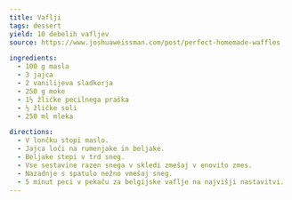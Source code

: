 ```yaml
---
title: Vaflji
tags: dessert
yield: 10 debelih vafljev
source: https://www.joshuaweissman.com/post/perfect-homemade-waffles

ingredients:
  - 100 g masla
  - 3 jajca
  - 2 vanilijeva sladkorja
  - 250 g moke
  - 1½ žlićke pecilnega praška
  - ½ žličke soli
  - 250 ml mleka

directions:
  - V lončku stopi maslo.
  - Jajca loči na rumenjake in beljake.
  - Beljake stepi v trd sneg.
  - Vse sestavine razen snega v skledi zmešaj v enovito zmes.
  - Nazadnje s spatulo nežno vmešaj sneg.
  - 5 minut peci v pekaču za belgijske vaflje na najvišji nastavitvi.
---
```


<Recipe :data="$frontmatter" />
